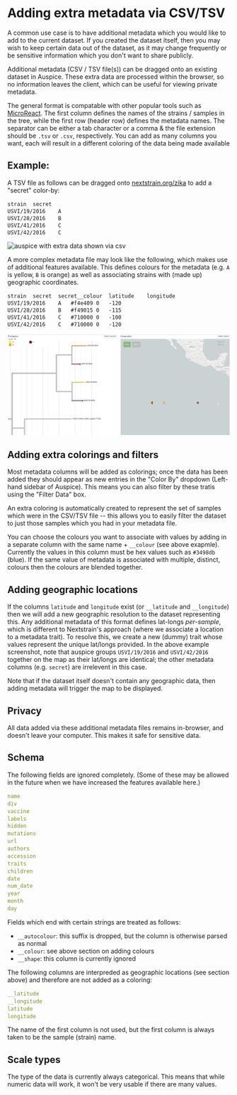 # Adding extra metadata via CSV/TSV

A common use case is to have additional metadata which you would like to add to the current dataset.
If you created the dataset itself, then you may wish to keep certain data out of the dataset, as it may change frequently or be sensitive information which you don't want to share publicly.

Additional metadata (CSV / TSV file(s)) can be dragged onto an existing dataset in Auspice.
These extra data are processed within the browser, so no information leaves the client, which can be useful for viewing private metadata.

The general format is compatable with other popular tools such as [MicroReact](https://microreact.org/).
The first column defines the names of the strains / samples in the tree, while the first row (header row) defines the metadata names.
The separator can be either a tab character or a comma & the file extension should be `.tsv` or `.csv`, respectively.
You can add as many columns you want, each will result in a different coloring of the data being made available

## Example:

A TSV file as follows can be dragged onto [nextstrain.org/zika](https://nextstrain.org/zika) to add a "secret" color-by:

```text
strain	secret
USVI/19/2016	A
USVI/28/2016	B
USVI/41/2016	C
USVI/42/2016	C
```

![auspice with extra data shown via csv](../assets/csv-extra-data.png)

A more complex metadata file may look like the following, which makes use of additional features available.
This defines colours for the metadata (e.g. `A` is yellow, `B` is orange) as well as associating strains with (made up) geographic coordinates.

```text
strain	secret	secret__colour	latitude	longitude
USVI/19/2016	A	#f4e409	0	-120
USVI/28/2016	B	#f49015	0	-115
USVI/41/2016	C	#710000	0	-100
USVI/42/2016	C	#710000	0	-120
```

![auspice with extra data shown via csv](../assets/csv-extra-data-2.png)


## Adding extra colorings and filters

Most metadata columns will be added as colorings; once the data has been added they should appear as new entries in the "Color By" dropdown (Left-hand sidebar of Auspice).
This means you can also filter by these tratis using the "Filter Data" box.

An extra coloring is automatically created to represent the set of samples which were in the CSV/TSV file -- this allows you to easily filter the dataset to just those samples which you had in your metadata file.

You can choose the colours you want to associate with values by adding in a separate column with the same name + `__colour` (see above exapmle).
Currently the values in this column must be hex values such as `#3498db` (blue).
If the same value of metadata is associated with multiple, distinct, colours then the colours are blended together.

## Adding geographic locations

If the columns `latitude` and `longitude` exist (or `__latitude` and `__longitude`) then we will add a new geographic resolution to the dataset representing this.
Any additional metadata of this format defines lat-longs _per-sample_, which is different to Nextstrain's approach (where we associate a location to a metadata trait).
To resolve this, we create a new (dummy) trait whose values represent the unique lat/longs provided.
In the above example screenshot, note that auspice groups `USVI/19/2016` and `USVI/42/2016` together on the map as their lat/longs are identical; the other metadata columns (e.g. `secret`) are irrelevent in this case.


Note that if the dataset itself doesn't contain any geographic data, then adding metadata will trigger the map to be displayed.


## Privacy

All data added via these additional metadata files remains in-browser, and doesn't leave your computer.
This makes it safe for sensitive data.

## Schema

The following fields are ignored completely.
(Some of these may be allowed in the future when we have increased the features available here.)

```yaml
name
div
vaccine
labels
hidden
mutations
url
authors
accession
traits
children
date
num_date
year
month
day
```

Fields which end with certain strings are treated as follows:
- `__autocolour`: this suffix is dropped, but the column is otherwise parsed as normal
- `__colour`: see above section on adding colours
- `__shape`: this column is currently ignored


The following columns are interpreded as geographic locations (see section above) and therefore are not added as a coloring:
```yaml
__latitude
__longitude
latitude
longitude
```

The name of the first column is not used, but the first column is always taken to be the sample (strain) name.

## Scale types
The type of the data is currently always categorical.
This means that while numeric data will work, it won't be very usable if there are many values.


